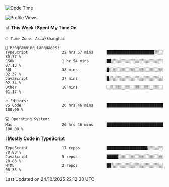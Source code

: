 <!--START_SECTION:waka-->
![Code Time](http://img.shields.io/badge/Code%20Time-8%2C538%20hrs%2034%20mins-blue)

![Profile Views](http://img.shields.io/badge/Profile%20Views-0-blue)

📊 **This Week I Spent My Time On** 

```text
🕑︎ Time Zone: Asia/Shanghai

💬 Programming Languages: 
TypeScript               22 hrs 57 mins      █████████████████████░░░░   85.77 % 
JSON                     1 hr 54 mins        ██░░░░░░░░░░░░░░░░░░░░░░░   07.13 % 
SQL                      38 mins             █░░░░░░░░░░░░░░░░░░░░░░░░   02.37 % 
JavaScript               37 mins             █░░░░░░░░░░░░░░░░░░░░░░░░   02.34 % 
Other                    18 mins             ░░░░░░░░░░░░░░░░░░░░░░░░░   01.17 % 

🔥 Editors: 
VS Code                  26 hrs 46 mins      █████████████████████████   100.00 % 

💻 Operating System: 
Mac                      26 hrs 46 mins      █████████████████████████   100.00 % 
```

**I Mostly Code in TypeScript** 

```text
TypeScript               17 repos            ██████████████████░░░░░░░   70.83 % 
JavaScript               5 repos             █████░░░░░░░░░░░░░░░░░░░░   20.83 % 
HTML                     2 repos             ██░░░░░░░░░░░░░░░░░░░░░░░   08.33 % 
```




 Last Updated on 24/10/2025 22:12:33 UTC
<!--END_SECTION:waka-->
